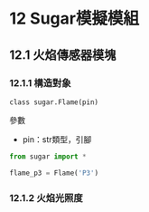 # 12 Sugar模擬模組

## 12.1 火焰傳感器模塊

### 12.1.1 構造對象

`class sugar.Flame(pin)`

參數

* pin：str類型，引腳

```python
from sugar import *

flame_p3 = Flame('P3')
```

### **12.1.2 火焰光照度**
